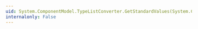 ```yaml
---
uid: System.ComponentModel.TypeListConverter.GetStandardValues(System.ComponentModel.ITypeDescriptorContext)
internalonly: False
---
```

